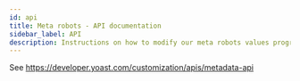 ```yaml
---
id: api
title: Meta robots - API documentation
sidebar_label: API
description: Instructions on how to modify our meta robots values programmatically.
---
```


See https://developer.yoast.com/customization/apis/metadata-api
